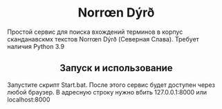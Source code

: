 <center><h1>Norrœn Dýrð</h1></center>
<p>Простой сервис для поиска вхождений терминов в корпус сканданавскмх текстов Norrœn Dýrð (Северная Слава). 
Требует наличия Python 3.9</p>

<center><h2>Запуск и использование</h2></center>

Запустите скрипт Start.bat. После этого сервис будет доступен через любой браузер. В адресную строку нужно вбить 
<blocquote> 127.0.0.1:8000</blockquote> или <blockuqote>localhost:8000</blockquote>
